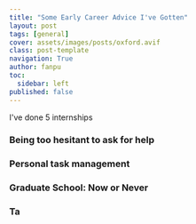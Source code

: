 ```yaml
---
title: "Some Early Career Advice I've Gotten"
layout: post
tags: [general]
cover: assets/images/posts/oxford.avif
class: post-template
navigation: True
author: fanpu
toc:
  sidebar: left
published: false
---
```

I've done 5 internships



### Being too hesitant to ask for help


### Personal task management

### Graduate School: Now or Never

### Ta